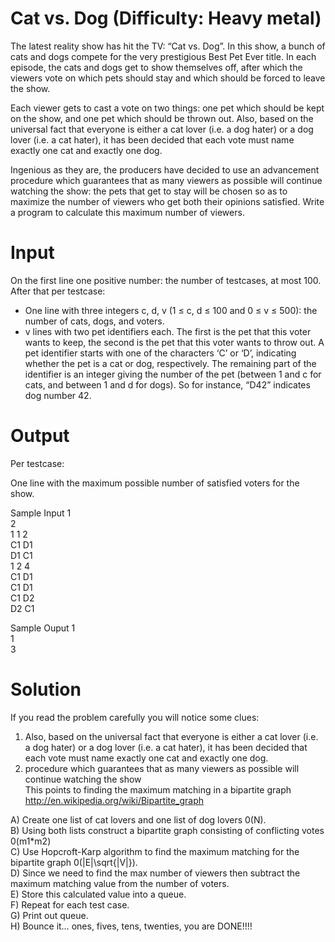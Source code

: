Cat vs. Dog (Difficulty: Heavy metal)
==========
The latest reality show has hit the TV: “Cat vs. Dog”. In this show, a bunch of cats and dogs compete for the very prestigious Best Pet Ever title. In each episode, the cats and dogs get to show themselves off, after which the viewers vote on which pets should stay and which should be forced to leave the show.

Each viewer gets to cast a vote on two things: one pet which should be kept on the show, and one pet which should be thrown out. Also, based on the universal fact that everyone is either a cat lover (i.e. a dog hater) or a dog lover (i.e. a cat hater), it has been decided that each vote must name exactly one cat and exactly one dog.

Ingenious as they are, the producers have decided to use an advancement procedure which guarantees that as many viewers as possible will continue watching the show: the pets that get to stay will be chosen so as to maximize the number of viewers who get both their opinions satisfied. Write a program to calculate this maximum number of viewers.

Input
==========
On the first line one positive number: the number of testcases, at most 100. After that per testcase:

- One line with three integers c, d, v (1 ≤ c, d ≤ 100 and 0 ≤ v ≤ 500): the number of cats, dogs, and voters.
- v lines with two pet identifiers each. The first is the pet that this voter wants to keep, the second is the pet that this voter wants to throw out. A pet identifier starts with one of the characters ‘C’ or ‘D’, indicating whether the pet is a cat or dog, respectively. The remaining part of the identifier is an integer giving the number of the pet (between 1 and c for cats, and between 1 and d for dogs). So for instance, “D42” indicates dog number 42.

Output
==========
Per testcase:

One line with the maximum possible number of satisfied voters for the show.

 Sample Input 1  
 2  
 1 1 2  
 C1 D1  
 D1 C1  
 1 2 4  
 C1 D1  
 C1 D1  
 C1 D2  
 D2 C1  
 
 Sample Ouput 1  
 1  
 3
 
Solution
==========
If you read the problem carefully you will notice some clues:  
 1) Also, based on the universal fact that everyone is either a cat lover (i.e. a dog hater) or a dog lover (i.e. a cat hater), it has been decided that each vote must name exactly one cat and exactly one dog.  
 2) procedure which guarantees that as many viewers as possible will continue watching the show  
This points to finding the maximum matching in a bipartite graph  
http://en.wikipedia.org/wiki/Bipartite_graph

A) Create one list of cat lovers and one list of dog lovers 0(N).  
B) Using both lists construct a bipartite graph consisting of conflicting votes 0(m1*m2)  
C) Use Hopcroft-Karp algorithm to find the maximum matching for the bipartite graph 0(|E|\sqrt{|V|}).  
D) Since we need to find the max number of viewers then subtract the maximum matching value from the number of voters.  
E) Store this calculated value into a queue.  
F) Repeat for each test case.  
G) Print out queue.  
H) Bounce it… ones, fives, tens, twenties, you are DONE!!!!
